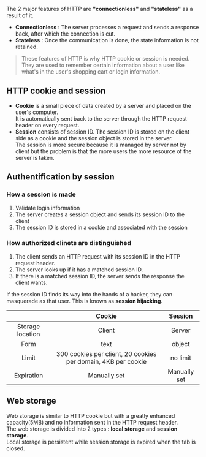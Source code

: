 The 2 major features of HTTP are **"connectionless"** and **"stateless"** as a result of it.<br>
* **Connectionless** : The server processes a request and sends a response back, after which the connection is cut.
* **Stateless** : Once the communication is done, the state information is not retained.
>These features of HTTP is why HTTP cookie or session is needed.<br>
>They are used to remember certain information about a user like what's in the user's shopping cart or login information.

## HTTP cookie and session
- **Cookie** is a small piece of data created by a server and placed on the user's computer.<br>
It is automatically sent back to the server through the HTTP request header on every request.
- **Session** consists of session ID. The session ID is stored on the client side as a cookie and the session object is stored in the server.<br>
The session is more secure because it is managed by server not by client but the problem is that the more users the more resource of the server is taken.

## Authentification by session
### How a session is made
1. Validate login information
2. The server creates a session object and sends its session ID to the client
3. The session ID is stored in a cookie and associated with the session

### How authorized clinets are distinguished
1. The client sends an HTTP request with its session ID in the HTTP request header.
2. The server looks up if it has a matched session ID.
3. If there is a matched session ID, the server sends the response the client wants.

If the session ID finds its way into the hands of a hacker, they can masquerade as that user. This is known as **session hijacking**.

|| Cookie | Session |
| :---: | :---: | :---: |
| Storage location | Client | Server |
| Form | text | object |
| Limit | 300 cookies per client, 20 cookies per domain, 4KB per cookie | no limit |
| Expiration | Manually set | Manually set |

## Web storage
Web storage is similar to HTTP cookie but with a greatly enhanced capacity(5MB) and no information sent in the HTTP request header.<br>
The web storage is divided into 2 types : **local storage** and **session storage**.<br>
Local storage is persistent while session storage is expired when the tab is closed.<br>
